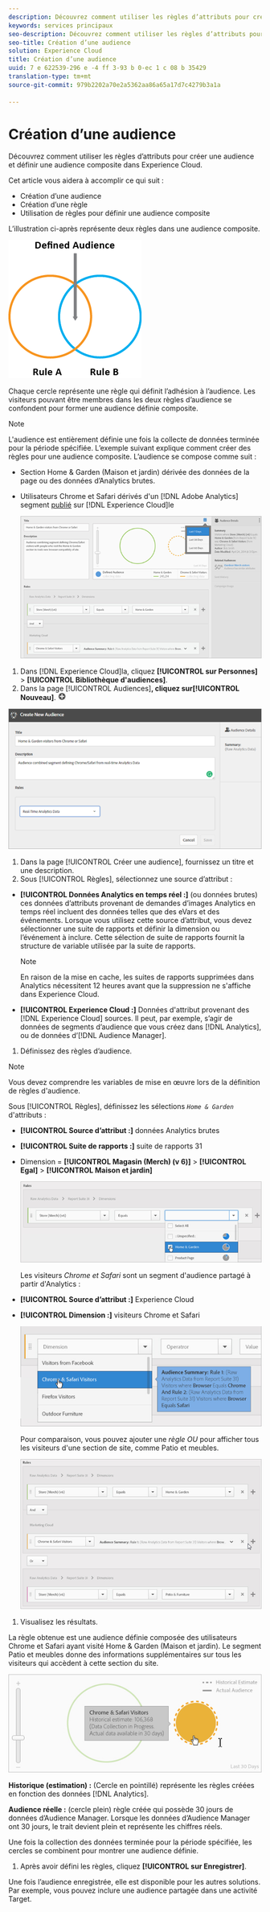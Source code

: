 ```yaml
---
description: Découvrez comment utiliser les règles d’attributs pour créer une audience et définir une audience composite dans Experience Cloud.
keywords: services principaux
seo-description: Découvrez comment utiliser les règles d’attributs pour créer une audience et définir une audience composite dans Experience Cloud.
seo-title: Création d’une audience
solution: Experience Cloud
title: Création d’une audience
uuid: 7 e 622539-296 e -4 ff 3-93 b 0-ec 1 c 08 b 35429
translation-type: tm+mt
source-git-commit: 979b2202a70e2a5362aa86a65a17d7c4279b3a1a

---
```



# Création d’une audience

Découvrez comment utiliser les règles d’attributs pour créer une audience et définir une audience composite dans Experience Cloud.

Cet article vous aidera à accomplir ce qui suit :

* Création d’une audience
* Création d’une règle
* Utilisation de règles pour définir une audience composite


L’illustration ci-après représente deux règles dans une audience composite.

![](assets/audience_sharing.png)

Chaque cercle représente une règle qui définit l’adhésion à l’audience. Les visiteurs pouvant être membres dans les deux règles d’audience se confondent pour former une audience définie composite.

>[!NOTE]
>
>L&#39;audience est entièrement définie une fois la collecte de données terminée pour la période spécifiée.
L’exemple suivant explique comment créer des règles pour une audience composite. L’audience se compose comme suit :

* Section Home &amp; Garden (Maison et jardin) dérivée des données de la page ou des données d’Analytics brutes.
* Utilisateurs Chrome et Safari dérivés d&#39;un [!DNL Adobe Analytics] segment [publié](../audience-library/audience-library.md#task_32FEEFE0B32E4E388CD4D892D727282A) sur [!DNL Experience Cloud]le


   ![](assets/audience_create.png)

1. Dans [!DNL Experience Cloud]la, cliquez **[!UICONTROL sur Personnes]** &gt; **[!UICONTROL Bibliothèque d&#39;audiences]**.
1. Dans la page [!UICONTROL Audiences]**, cliquez sur[!UICONTROL Nouveau]**. ![](assets/add_icon_small.png)

![Résultat de l&#39;étape](assets/audience_create_new.png)

1. Dans la page [!UICONTROL Créer une audience], fournissez un titre et une description.
1. Sous [!UICONTROL Règles], sélectionnez une source d’attribut : 

* **[!UICONTROL Données Analytics en temps réel :]** (ou données brutes) ces données d’attributs provenant de demandes d’images Analytics en temps réel incluent des données telles que des eVars et des événements. Lorsque vous utilisez cette source d’attribut, vous devez sélectionner une suite de rapports et définir la dimension ou l’événement à inclure. Cette sélection de suite de rapports fournit la structure de variable utilisée par la suite de rapports.

   >[!NOTE]
   >
   >En raison de la mise en cache, les suites de rapports supprimées dans Analytics nécessitent 12 heures avant que la suppression ne s&#39;affiche dans Experience Cloud.

* **[!UICONTROL Experience Cloud :]** Données d&#39;attribut provenant des [!DNL Experience Cloud] sources. Il peut, par exemple, s’agir de données de segments d’audience que vous créez dans [!DNL Analytics], ou de données d’[!DNL Audience Manager].

1. Définissez des règles d’audience.

>[!NOTE]
>
>Vous devez comprendre les variables de mise en œuvre lors de la définition de règles d&#39;audience.

Sous [!UICONTROL Règles], définissez les sélections *`Home & Garden`* d&#39;attributs :

* **[!UICONTROL Source d’attribut :]** données Analytics brutes
* **[!UICONTROL Suite de rapports :]** suite de rapports 31
* Dimension = **[!UICONTROL Magasin (Merch) (v 6)]** &gt; **[!UICONTROL Egal]** &gt; **[!UICONTROL Maison et jardin]**

   ![](assets/home_garden.png)

   Les visiteurs *Chrome et Safari* sont un segment d&#39;audience partagé à partir d&#39;Analytics :

* **[!UICONTROL Source d’attribut :]** Experience Cloud
* **[!UICONTROL Dimension :]** visiteurs Chrome et Safari

   ![](assets/chrome_safari.png)

   Pour comparaison, vous pouvez ajouter une *règle OU* pour afficher tous les visiteurs d&#39;une section de site, comme Patio et meubles.

   ![](assets/audiences_rule_patio.png)

1. Visualisez les résultats.

La règle obtenue est une audience définie composée des utilisateurs Chrome et Safari ayant visité Home &amp; Garden (Maison et jardin). Le segment Patio et meubles donne des informations supplémentaires sur tous les visiteurs qui accèdent à cette section du site.

![](assets/defined_audience.png)

**Historique (estimation) :** (Cercle en pointillé) représente les règles créées en fonction des données [!DNL Analytics].

**Audience réelle :** (cercle plein) règle créée qui possède 30 jours de données d’Audience Manager. Lorsque les données d’Audience Manager ont 30 jours, le trait devient plein et représente les chiffres réels.

Une fois la collection des données terminée pour la période spécifiée, les cercles se combinent pour montrer une audience définie.

1. Après avoir défini les règles, cliquez **[!UICONTROL sur Enregistrer]**.

Une fois l’audience enregistrée, elle est disponible pour les autres solutions. Par exemple, vous pouvez inclure une audience partagée dans une activité Target.
